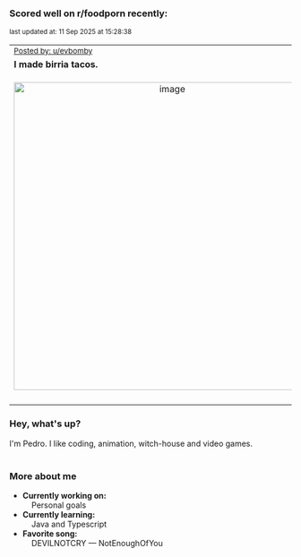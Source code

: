 ### Scored well on r/foodporn recently:

<p align="left"><sub>last updated at: 11 Sep 2025 at 15:28:38</sub></p>

|   |
| --- |
| <sub>[Posted by: u/evbomby][source]</sub> |
| **I made birria tacos.** | 
|<p align="center"> <img alt="image" src="https://i.redd.it/oluoybac8zmf1.jpeg" width="550" /> </p>|
|   |

### Hey, what's up?

I'm Pedro. I like coding, animation, witch-house and video games.<br><br>

### More about me
- **Currently working on:**  
&nbsp;&nbsp;&nbsp;&nbsp;Personal goals
- **Currently learning:**  
&nbsp;&nbsp;&nbsp;&nbsp;Java and Typescript
- **Favorite song:**  
&nbsp;&nbsp;&nbsp;&nbsp;DEVILNOTCRY — NotEnoughOfYou<br><br>

  



  
  
  
[linkedin]: https://linkedin.com/in/pedro-h-r-gomes-8a487b14a/
[gmail]: mailto:pilique11@gmail.com
[source]: https://reddit.com/r/FoodPorn/comments/1n7jm6m/i_made_birria_tacos/
[redditAPI]: https://www.reddit.com/dev/api/